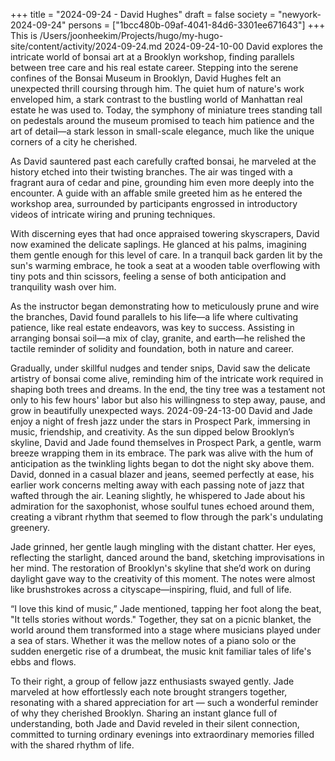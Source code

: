 +++
title = "2024-09-24 - David Hughes"
draft = false
society = "newyork-2024-09-24"
persons = ["1bcc480b-09af-4041-84d6-3301ee671643"]
+++
This is /Users/joonheekim/Projects/hugo/my-hugo-site/content/activity/2024-09-24.md
2024-09-24-10-00
David explores the intricate world of bonsai art at a Brooklyn workshop, finding parallels between tree care and his real estate career.
Stepping into the serene confines of the Bonsai Museum in Brooklyn, David Hughes felt an unexpected thrill coursing through him. The quiet hum of nature's work enveloped him, a stark contrast to the bustling world of Manhattan real estate he was used to. Today, the symphony of miniature trees standing tall on pedestals around the museum promised to teach him patience and the art of detail—a stark lesson in small-scale elegance, much like the unique corners of a city he cherished.

As David sauntered past each carefully crafted bonsai, he marveled at the history etched into their twisting branches. The air was tinged with a fragrant aura of cedar and pine, grounding him even more deeply into the encounter. A guide with an affable smile greeted him as he entered the workshop area, surrounded by participants engrossed in introductory videos of intricate wiring and pruning techniques.

With discerning eyes that had once appraised towering skyscrapers, David now examined the delicate saplings. He glanced at his palms, imagining them gentle enough for this level of care. In a tranquil back garden lit by the sun's warming embrace, he took a seat at a wooden table overflowing with tiny pots and thin scissors, feeling a sense of both anticipation and tranquility wash over him.

As the instructor began demonstrating how to meticulously prune and wire the branches, David found parallels to his life—a life where cultivating patience, like real estate endeavors, was key to success. Assisting in arranging bonsai soil—a mix of clay, granite, and earth—he relished the tactile reminder of solidity and foundation, both in nature and career.

Gradually, under skillful nudges and tender snips, David saw the delicate artistry of bonsai come alive, reminding him of the intricate work required in shaping both trees and dreams. In the end, the tiny tree was a testament not only to his few hours' labor but also his willingness to step away, pause, and grow in beautifully unexpected ways.
2024-09-24-13-00
David and Jade enjoy a night of fresh jazz under the stars in Prospect Park, immersing in music, friendship, and creativity.
As the sun dipped below Brooklyn’s skyline, David and Jade found themselves in Prospect Park, a gentle, warm breeze wrapping them in its embrace. The park was alive with the hum of anticipation as the twinkling lights began to dot the night sky above them. David, donned in a casual blazer and jeans, seemed perfectly at ease, his earlier work concerns melting away with each passing note of jazz that wafted through the air. Leaning slightly, he whispered to Jade about his admiration for the saxophonist, whose soulful tunes echoed around them, creating a vibrant rhythm that seemed to flow through the park's undulating greenery. 

Jade grinned, her gentle laugh mingling with the distant chatter. Her eyes, reflecting the starlight, danced around the band, sketching improvisations in her mind. The restoration of Brooklyn's skyline that she’d work on during daylight gave way to the creativity of this moment. The notes were almost like brushstrokes across a cityscape—inspiring, fluid, and full of life.

“I love this kind of music,” Jade mentioned, tapping her foot along the beat, "It tells stories without words." Together, they sat on a picnic blanket, the world around them transformed into a stage where musicians played under a sea of stars. Whether it was the mellow notes of a piano solo or the sudden energetic rise of a drumbeat, the music knit familiar tales of life's ebbs and flows. 

To their right, a group of fellow jazz enthusiasts swayed gently. Jade marveled at how effortlessly each note brought strangers together, resonating with a shared appreciation for art — such a wonderful reminder of why they cherished Brooklyn. Sharing an instant glance full of understanding, both Jade and David reveled in their silent connection, committed to turning ordinary evenings into extraordinary memories filled with the shared rhythm of life.
